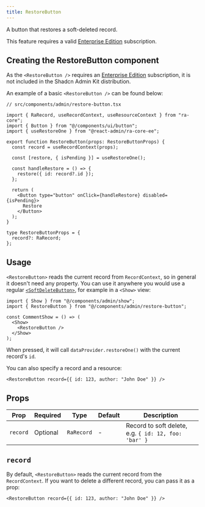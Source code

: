 ```yaml
---
title: RestoreButton
---
```


A button that restores a soft-deleted record.

This feature requires a valid [Enterprise Edition](https://marmelab.com/ra-enterprise/) subscription.

## Creating the RestoreButton component

As the `<RestoreButton />` requires an [Enterprise Edition](https://marmelab.com/ra-enterprise/) subscription, it is not included in the Shadcn Admin Kit distribution.

An example of a basic `<RestoreButton />` can be found below:

```tsx
// src/components/admin/restore-button.tsx

import { RaRecord, useRecordContext, useResourceContext } from "ra-core";
import { Button } from "@/components/ui/button";
import { useRestoreOne } from "@react-admin/ra-core-ee";

export function RestoreButton(props: RestoreButtonProps) {
  const record = useRecordContext(props);

  const [restore, { isPending }] = useRestoreOne();

  const handleRestore = () => {
    restore({ id: record?.id });
  };

  return (
    <Button type="button" onClick={handleRestore} disabled={isPending}>
      Restore
    </Button>
  );
}

type RestoreButtonProps = {
  record?: RaRecord;
};
```

## Usage

`<RestoreButton>` reads the current record from `RecordContext`, so in general it doesn't need any property. You can use it anywhere you would use a regular [`<SoftDeleteButton>`](./SoftDeleteButton.md), for example in a `<Show>` view:

```tsx
import { Show } from "@/components/admin/show";
import { RestoreButton } from "@/components/admin/restore-button";

const CommentShow = () => (
  <Show>
    <RestoreButton />
  </Show>
);
```

When pressed, it will call `dataProvider.restoreOne()` with the current record's `id`.

You can also specify a record and a resource:

```tsx
<RestoreButton record={{ id: 123, author: "John Doe" }} />
```

## Props

| Prop     | Required | Type       | Default | Description                                          |
| -------- | -------- | ---------- | ------- | ---------------------------------------------------- |
| `record` | Optional | `RaRecord` | -       | Record to soft delete, e.g. `{ id: 12, foo: 'bar' }` |

## `record`

By default, `<RestoreButton>` reads the current record from the `RecordContext`. If you want to delete a different record, you can pass it as a prop:

```tsx
<RestoreButton record={{ id: 123, author: "John Doe" }} />
```
